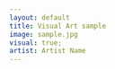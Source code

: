 ```yaml
---
layout: default
title: Visual Art sample
image: sample.jpg
visual: true;
artist: Artist Name
---
```

